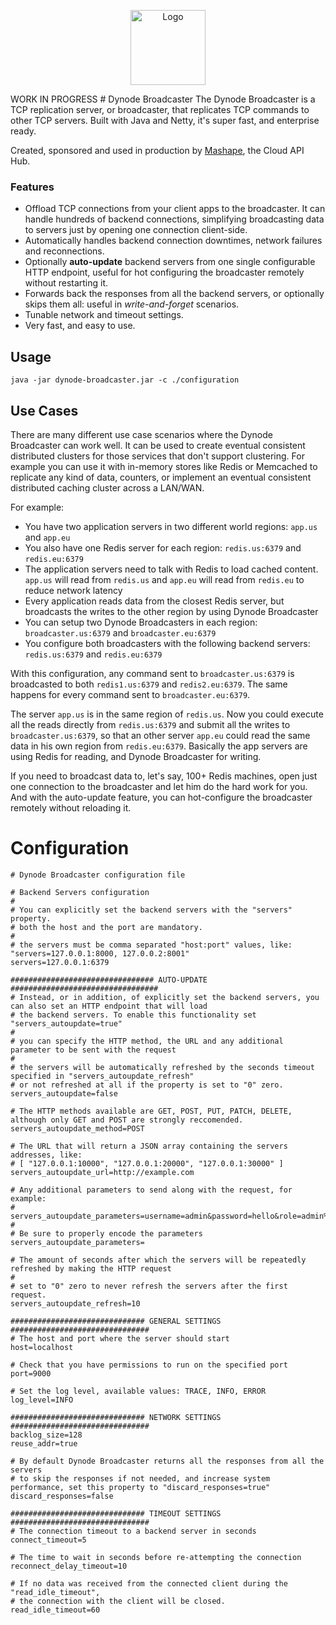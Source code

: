 <p align="center">
<img src="http://upload.wikimedia.org/wikipedia/commons/d/dc/Broadcast.svg" alt="Logo" height="120" />
</p>
WORK IN PROGRESS
# Dynode Broadcaster
The Dynode Broadcaster is a TCP replication server, or broadcaster, that replicates TCP commands to other TCP servers. Built with Java and Netty, it's super fast, and enterprise ready.

Created, sponsored and used in production by [Mashape](https://www.mashape.com), the Cloud API Hub.

### Features

* Offload TCP connections from your client apps to the broadcaster. It can handle hundreds of backend connections, simplifying broadcasting data to servers just by opening one connection client-side.
* Automatically handles backend connection downtimes, network failures and reconnections.
* Optionally **auto-update** backend servers from one single configurable HTTP endpoint, useful for hot configuring the broadcaster remotely without restarting it.
* Forwards back the responses from all the backend servers, or optionally skips them all: useful in *write-and-forget* scenarios.
* Tunable network and timeout settings.
* Very fast, and easy to use.

## Usage

```
java -jar dynode-broadcaster.jar -c ./configuration
```

## Use Cases

There are many different use case scenarios where the Dynode Broadcaster can work well. It can be used to create eventual consistent distributed clusters for those services that don't support clustering. For example you can use it with in-memory stores like Redis or Memcached to replicate any kind of data, counters, or implement an eventual consistent distributed caching cluster across a LAN/WAN. 

For example:

* You have two application servers in two different world regions: `app.us` and `app.eu`
* You also have one Redis server for each region: `redis.us:6379` and `redis.eu:6379`
* The application servers need to talk with Redis to load cached content. `app.us` will read from `redis.us` and `app.eu` will read from `redis.eu` to reduce network latency
* Every application reads data from the closest Redis server, but broadcasts the writes to the other region by using Dynode Broadcaster
* You can setup two Dynode Broadcasters in each region: `broadcaster.us:6379` and `broadcaster.eu:6379`
* You configure both broadcasters with the following backend servers: `redis.us:6379` and `redis.eu:6379`

With this configuration, any command sent to `broadcaster.us:6379` is broadcasted to both `redis1.us:6379` and `redis2.eu:6379`. The same happens for every command sent to `broadcaster.eu:6379`.

The server `app.us` is in the same region of `redis.us`. Now you could execute all the reads directly from `redis.us:6379` and submit all the writes to `broadcaster.us:6379`, so that an other server `app.eu` could read the same data in his own region from `redis.eu:6379`. Basically the app servers are using Redis for reading, and Dynode Broadcaster for writing.

If you need to broadcast data to, let's say, 100+ Redis machines, open just one connection to the broadcaster and let him do the hard work for you. And with the auto-update feature, you can hot-configure the broadcaster remotely without reloading it.

# Configuration

```
# Dynode Broadcaster configuration file

# Backend Servers configuration
#
# You can explicitly set the backend servers with the "servers" property. 
# both the host and the port are mandatory.
#
# the servers must be comma separated "host:port" values, like: "servers=127.0.0.1:8000, 127.0.0.2:8001"
servers=127.0.0.1:6379

################################ AUTO-UPDATE  #################################
# Instead, or in addition, of explicitly set the backend servers, you can also set an HTTP endpoint that will load
# the backend servers. To enable this functionality set "servers_autoupdate=true"
#
# you can specify the HTTP method, the URL and any additional parameter to be sent with the request
#
# the servers will be automatically refreshed by the seconds timeout specified in "servers_autoupdate_refresh"
# or not refreshed at all if the property is set to "0" zero.
servers_autoupdate=false

# The HTTP methods available are GET, POST, PUT, PATCH, DELETE, although only GET and POST are strongly reccomended.
servers_autoupdate_method=POST

# The URL that will return a JSON array containing the servers addresses, like:
# [ "127.0.0.1:10000", "127.0.0.1:20000", "127.0.0.1:30000" ]
servers_autoupdate_url=http://example.com

# Any additional parameters to send along with the request, for example:
# servers_autoupdate_parameters=username=admin&password=hello&role=admin%20user
#
# Be sure to properly encode the parameters
servers_autoupdate_parameters=

# The amount of seconds after which the servers will be repeatedly refreshed by making the HTTP request
#
# set to "0" zero to never refresh the servers after the first request.
servers_autoupdate_refresh=10

############################## GENERAL SETTINGS ###############################
# The host and port where the server should start
host=localhost

# Check that you have permissions to run on the specified port
port=9000

# Set the log level, available values: TRACE, INFO, ERROR
log_level=INFO

############################## NETWORK SETTINGS ###############################
backlog_size=128
reuse_addr=true

# By default Dynode Broadcaster returns all the responses from all the servers
# to skip the responses if not needed, and increase system performance, set this property to "discard_responses=true"
discard_responses=false

############################## TIMEOUT SETTINGS ###############################
# The connection timeout to a backend server in seconds
connect_timeout=5

# The time to wait in seconds before re-attempting the connection
reconnect_delay_timeout=10

# If no data was received from the connected client during the "read_idle_timeout", 
# the connection with the client will be closed.
read_idle_timeout=60
```
